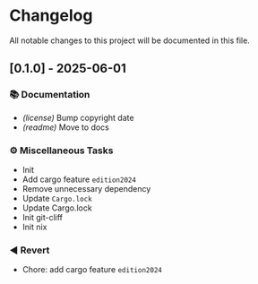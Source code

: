 # Changelog

All notable changes to this project will be documented in this file.

## [0.1.0] - 2025-06-01

### 📚 Documentation

- *(license)* Bump copyright date
- *(readme)* Move to docs

### ⚙️ Miscellaneous Tasks

- Init
- Add cargo feature `edition2024`
- Remove unnecessary dependency
- Update `Cargo.lock`
- Update Cargo.lock
- Init git-cliff
- Init nix

### ◀️ Revert

- Chore: add cargo feature `edition2024`

<!-- generated by git-cliff -->
